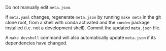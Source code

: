 Do not manually edit `meta.json`.

If `meta.yaml` changes, regenerate `meta.json` by running `make meta` in the git clone root, from a shell with conda activated and the `condev` package installed (i.e. not a development shell). Commit the updated `meta.json` file.

A `make devshell` command will also automatically update `meta.json` if its dependencies have changed.

